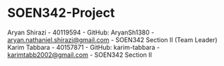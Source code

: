 # SOEN342-Project
Aryan Shirazi - 40119594 - GitHub: AryanSh1380 - aryan.nathaniel.shirazi@gmail.com - SOEN342 Section II (Team Leader)
Karim Tabbara - 40157871 - GitHub: karim-tabbara - karimtabb2002@gmail.com - SOEN342 Section II
